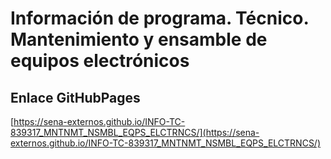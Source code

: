 # **Información de programa. Técnico. Mantenimiento y ensamble de equipos electrónicos**

## **Enlace GitHubPages**

[https://sena-externos.github.io/INFO-TC-839317_MNTNMT_NSMBL_EQPS_ELCTRNCS/](https://sena-externos.github.io/INFO-TC-839317_MNTNMT_NSMBL_EQPS_ELCTRNCS/)

#
